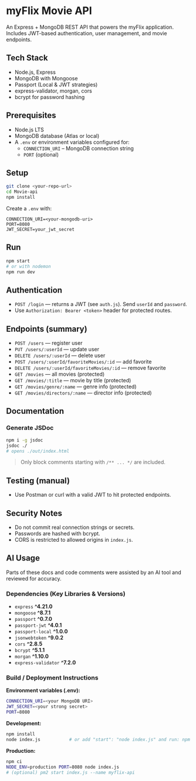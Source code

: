 # myFlix Movie API

An Express + MongoDB REST API that powers the myFlix application. Includes JWT-based authentication, user management, and movie endpoints.

## Tech Stack
- Node.js, Express
- MongoDB with Mongoose
- Passport (Local & JWT strategies)
- express-validator, morgan, cors
- bcrypt for password hashing

## Prerequisites
- Node.js LTS
- MongoDB database (Atlas or local)
- A `.env` or environment variables configured for:
  - `CONNECTION_URI` – MongoDB connection string
  - `PORT` (optional)

## Setup
```bash
git clone <your-repo-url>
cd Movie-api
npm install
```
Create a `.env` with:
```
CONNECTION_URI=<your-mongodb-uri>
PORT=8080
JWT_SECRET=your_jwt_secret
```

## Run
```bash
npm start
# or with nodemon
npm run dev
```

## Authentication
- `POST /login` — returns a JWT (see `auth.js`). Send `userId` and `password`.
- Use `Authorization: Bearer <token>` header for protected routes.

## Endpoints (summary)
- `POST /users` — register user
- `PUT /users/:userId` — update user
- `DELETE /users/:userId` — delete user
- `POST /users/:userId/favoriteMovies/:id` — add favorite
- `DELETE /users/:userId/favoriteMovies/:id` — remove favorite
- `GET /movies` — all movies (protected)
- `GET /movies/:title` — movie by title (protected)
- `GET /movies/genre/:name` — genre info (protected)
- `GET /movies/directors/:name` — director info (protected)

## Documentation
### Generate JSDoc
```bash
npm i -g jsdoc
jsdoc ./
# opens ./out/index.html
```
> Only block comments starting with `/** ... */` are included.

## Testing (manual)
- Use Postman or curl with a valid JWT to hit protected endpoints.

## Security Notes
- Do not commit real connection strings or secrets.
- Passwords are hashed with bcrypt.
- CORS is restricted to allowed origins in `index.js`.

## AI Usage
Parts of these docs and code comments were assisted by an AI tool and reviewed for accuracy.

### Dependencies (Key Libraries & Versions)
- `express` **^4.21.0**
- `mongoose` **^8.7.1**
- `passport` **^0.7.0**
- `passport-jwt` **^4.0.1**
- `passport-local` **^1.0.0**
- `jsonwebtoken` **^9.0.2**
- `cors` **^2.8.5**
- `bcrypt` **^5.1.1**
- `morgan` **^1.10.0**
- `express-validator` **^7.2.0**

### Build / Deployment Instructions

**Environment variables (.env):**
```bash
CONNECTION_URI=<your MongoDB URI>
JWT_SECRET=<your strong secret>
PORT=8080
```

**Development:**
```bash
npm install
node index.js           # or add "start": "node index.js" and run: npm start
```

**Production:**
```bash
npm ci
NODE_ENV=production PORT=8080 node index.js
# (optional) pm2 start index.js --name myflix-api
```
